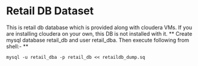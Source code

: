 # Retail DB Dataset
This is retail db database which is provided  along with cloudera VMs. If you are installing cloudera on your own, this DB is not installed with it. 
** Create mysql database retail_db and user retail_dba.  Then execute following from shell:- **
```
mysql -u retail_dba -p retail_db << retaildb_dump.sq
```
